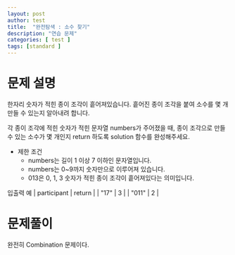 ```yaml
---
layout: post
author: test
title:  "완전탐색 : 소수 찾기"
description: "연습 문제"
categories: [ test ]
tags: [standard ]
---
```



# 문제 설명

  한자리 숫자가 적힌 종이 조각이 흩어져있습니다. 흩어진 종이 조각을 붙여 소수를 몇 개 만들 수 있는지 알아내려 합니다.

  각 종이 조각에 적힌 숫자가 적힌 문자열 numbers가 주어졌을 때, 종이 조각으로 만들 수 있는 소수가 몇 개인지 return 하도록 solution 함수를 완성해주세요.

  - 제한 조건
    - numbers는 길이 1 이상 7 이하인 문자열입니다.
    - numbers는 0~9까지 숫자만으로 이루어져 있습니다.
    - 013은 0, 1, 3 숫자가 적힌 종이 조각이 흩어져있다는 의미입니다.

 입출력 예
 | participant | return |
 | "17" | 3 |
 | "011" | 2 |


# 문제풀이
  완전히 Combination 문제이다. 
 